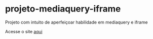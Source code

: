 # projeto-mediaquery-iframe
Projeto com intuito de aperfeiçoar habilidade em mediaquery e iframe

Acesse o site [aqui](https://mediaqueryiframe.netlify.app/)
